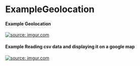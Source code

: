 # ExampleGeolocation

#### Example Geolocation
<a href="http://imgur.com/CynKNg6"><img src="http://i.imgur.com/CynKNg6.png" title="source: imgur.com" /></a>

#### Example Reading csv data and displaying it on a google map
<a href="http://imgur.com/mDqmHGf"><img src="http://i.imgur.com/mDqmHGf.png" title="source: imgur.com" /></a>
